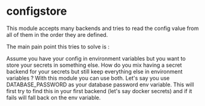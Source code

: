 configstore
===========

This module accepts many backends and tries to read the config value from all of them in the order they are defined.

The main pain point this tries to solve is :

Assume you have your config in environment variables but you want to store your secrets in something else.
How do you mix having a secret backend for your secrets but still keep everything else in environment variables ?
With this module you can use both. Let's say you use DATABASE_PASSWORD as your database password env variable.
This will first try to find this in your first backend (let's say docker secrets) and if it fails will fall back on the env variable.
